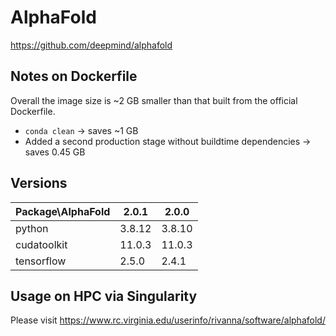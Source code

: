 # AlphaFold

https://github.com/deepmind/alphafold

## Notes on Dockerfile
Overall the image size is ~2 GB smaller than that built from the official Dockerfile.

- `conda clean` -> saves ~1 GB
- Added a second production stage without buildtime dependencies -> saves 0.45 GB

## Versions

| Package\AlphaFold| 2.0.1 | 2.0.0 |
|---|---|---|
|python      | 3.8.12 | 3.8.10 |
|cudatoolkit | 11.0.3 | 11.0.3 |
|tensorflow  | 2.5.0  | 2.4.1 |

## Usage on HPC via Singularity

Please visit https://www.rc.virginia.edu/userinfo/rivanna/software/alphafold/
